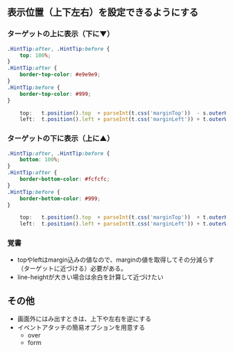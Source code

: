 ## 表示位置（上下左右）を設定できるようにする

### ターゲットの上に表示（下に▼）

```css
.HintTip:after, .HintTip:before {
    top: 100%;
}
.HintTip:after {
    border-top-color: #e9e9e9;
}
.HintTip:before {
    border-top-color: #999;
}
```

```js
    top:   t.position().top  + parseInt(t.css('marginTop'))  - s.outerHeight() - vspacing,
    left:  t.position().left + parseInt(t.css('marginLeft')) + t.outerWidth()  - s.outerWidth(),
```

### ターゲットの下に表示（上に▲）

```css
.HintTip:after, .HintTip:before {
    bottom: 100%;
}
.HintTip:after {
    border-bottom-color: #fcfcfc;
}
.HintTip:before {
    border-bottom-color: #999;
}
```

```js
    top:   t.position().top  + parseInt(t.css('marginTop'))  + t.outerHeight() + vspacing,
    left:  t.position().left + parseInt(t.css('marginLeft')) + t.outerWidth()  - s.outerWidth(),
```

### 覚書

- topやleftはmargin込みの値なので、marginの値を取得してその分減らす（ターゲットに近づける）必要がある。
- line-heightが大きい場合は余白を計算して近づけたい

## その他

- 画面外にはみ出すときは、上下や左右を逆にする
- イベントアタッチの簡易オプションを用意する
    - over
    - form
